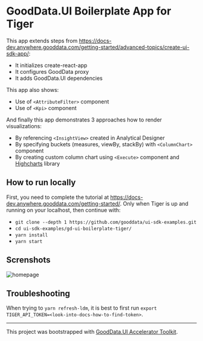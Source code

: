 # GoodData.UI Boilerplate App for Tiger

This app extends steps from https://docs-dev.anywhere.gooddata.com/getting-started/advanced-topics/create-ui-sdk-app/:

* It initializes create-react-app
* It configures GoodData proxy
* It adds GoodData.UI dependencies

This app also shows:

* Use of `<AttributeFilter>` component
* Use of `<Kpi>` component

And finally this app demonstrates 3 approaches how to render visualizations:

* By referencing `<InsightView>` created in Analytical Designer
* By specifying buckets (measures, viewBy, stackBy) with `<ColumnChart>` component
* By creating custom column chart using `<Execute>` component and [Highcharts](https://www.highcharts.com/) library

## How to run locally

First, you need to complete the tutorial at https://docs-dev.anywhere.gooddata.com/getting-started/. Only when Tiger is up and running on your localhost, then continue with:

* `git clone --depth 1 https://github.com/gooddata/ui-sdk-examples.git`
* `cd ui-sdk-examples/gd-ui-boilerplate-tiger/`
* `yarn install`
* `yarn start`

## Screnshots

![homepage](https://raw.githubusercontent.com/gooddata/ui-sdk-examples/master/gd-ui-boilerplate-tiger/public/home.png "Homepage")

## Troubleshooting

When trying to `yarn refresh-ldm`, it is best to first run `export TIGER_API_TOKEN=<look-into-docs-how-to-find-token>`.

---

This project was bootstrapped with [GoodData.UI Accelerator Toolkit](https://sdk.gooddata.com/gooddata-ui/docs/ht_create_your_first_visualization_toolkit.html).
